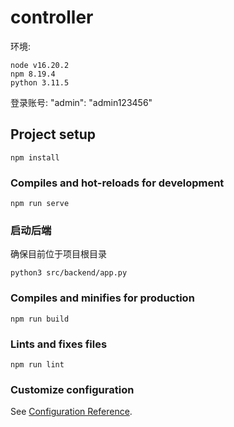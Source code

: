 # controller

环境: 
```
node v16.20.2
npm 8.19.4
python 3.11.5
```

登录账号: "admin": "admin123456"

## Project setup
```
npm install
```

### Compiles and hot-reloads for development
```
npm run serve
```

### 启动后端

确保目前位于项目根目录

```
python3 src/backend/app.py
```

### Compiles and minifies for production
```
npm run build
```

### Lints and fixes files
```
npm run lint
```

### Customize configuration
See [Configuration Reference](https://cli.vuejs.org/config/).
